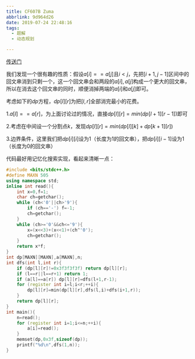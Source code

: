 ```yaml
---
title: CF607B Zuma
abbrlink: 9d964d26
date: 2019-07-24 22:48:16
tags:
  - 题解
  - 动态规划

---
```


[传送门](https://www.luogu.org/problem/CF607B)

我们发现一个很有趣的性质：假设$a[i]==a[j]$且$i<j$，先把$[i+1,j-1]$区间中的回文串消到只剩一个，这一个回文串会和两段的$a[i],a[j]$构成一个更大的回文串，所以在消去这个回文串的同时，顺便消掉两端的$a[i]$和$a[j]$即可。

考虑如下的$dp$方程，$dp[l][r]$为把$[l,r]$全部消完最小的花费。

$1.$$a[l]==a[r]$，为上面讨论过的情况，直接$dp[l][r]=min(dp[l+1][r-1])$即可

$2.$考虑在中间设一个分割点$k$，发现$dp[l][r]=min(dp[l][k]+dp[k+1][r])$

$3.$边界条件，这里我们把$dp[i][i]$设为$1$（长度为$1$的回文串），把$dp[i][i-1]$设为$1$（长度为$0$的回文串）

代码最好用记忆化搜索实现，看起来清晰一点：

```cpp
#include <bits/stdc++.h>
#define MAXN 505
using namespace std;
inline int read(){
    int x=0,f=1;
    char ch=getchar();
    while (ch<'0'||ch>'9'){
        if (ch=='-') f=-1;
        ch=getchar();
    }
    while (ch>='0'&&ch<='9'){
        x=(x<<3)+(x<<1)+(ch^'0');
        ch=getchar();
    }
    return x*f;
}
int dp[MAXN][MAXN],a[MAXN],n;
int dfs(int l,int r){
    if (dp[l][r]!=0x3f3f3f3f) return dp[l][r];
    if (l==r||l==r+1) return 1;
    if (a[l]==a[r]) dp[l][r]=dfs(l+1,r-1);
    for (register int i=l;i<r;++i){
        dp[l][r]=min(dp[l][r],dfs(l,i)+dfs(i+1,r));
    }
    return dp[l][r];
}
int main(){
    n=read();
    for (register int i=1;i<=n;++i){
        a[i]=read();
    }
    memset(dp,0x3f,sizeof(dp));
    printf("%d\n",dfs(1,n));
}
```

